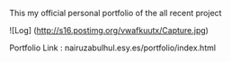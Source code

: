 

This my official personal portfolio of the all recent project 

![Log] (http://s16.postimg.org/vwafkuutx/Capture.jpg)



Portfolio Link : nairuzabulhul.esy.es/portfolio/index.html
